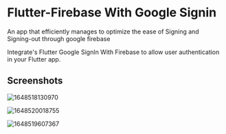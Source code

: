 
# Flutter-Firebase With Google Signin

An app that efficiently manages to optimize the ease of Signing and Signing-out through google firebase

Integrate's Flutter Google SignIn With Firebase to allow user authentication in your Flutter app.

## Screenshots

![1648518130970](https://user-images.githubusercontent.com/92446037/160516138-02ebe54e-97f3-451d-8433-8818015c0a01.jpg)

![1648520018755](https://user-images.githubusercontent.com/92446037/160519029-10e428f1-5152-4466-a9f3-c8ea4fdf02ee.jpg)


![1648519607367](https://user-images.githubusercontent.com/92446037/160518283-d8251c97-eb1f-4588-9dde-9371c5622ae9.jpg)


 
